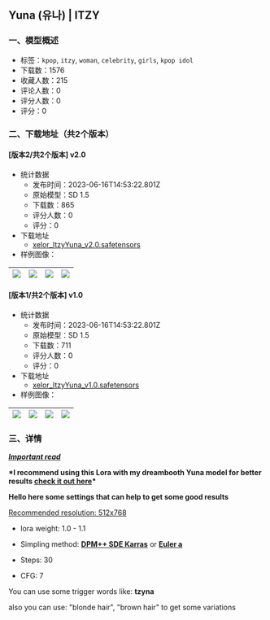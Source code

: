 ## Yuna (유나) | ITZY
### 一、模型概述

- 标签：`kpop`, `itzy`, `woman`, `celebrity`, `girls`, `kpop idol`
- 下载数：1576
- 收藏人数：215
- 评论人数：0
- 评分人数：0
- 评分：0

### 二、下载地址（共2个版本）

#### [版本2/共2个版本] v2.0

- 统计数据
  - 发布时间：2023-06-16T14:53:22.801Z
  - 原始模型：SD 1.5
  - 下载数：865
  - 评分人数：0
  - 评分：0
- 下载地址
  - [xelor_ItzyYuna_v2.0.safetensors](https://civitai.com/api/download/models/70957)
- 样例图像：

| <img src="https://image.civitai.com/xG1nkqKTMzGDvpLrqFT7WA/33adb3a8-9916-4281-97f9-19abc1a8b401/width=450/792696.jpeg" /> | <img src="https://image.civitai.com/xG1nkqKTMzGDvpLrqFT7WA/fd34dd8a-e4ba-4576-b44e-980817a99eb0/width=450/792699.jpeg" /> | <img src="https://image.civitai.com/xG1nkqKTMzGDvpLrqFT7WA/2fd1fb22-0bd0-445b-b45b-371de5f0abc6/width=450/792695.jpeg" /> | <img src="https://image.civitai.com/xG1nkqKTMzGDvpLrqFT7WA/0ea5d3c5-272e-4886-8557-5a2f8369cc4e/width=450/792694.jpeg" /> |
| ---- | ---- | ---- | ---- |

#### [版本1/共2个版本] v1.0

- 统计数据
  - 发布时间：2023-06-16T14:53:22.801Z
  - 原始模型：SD 1.5
  - 下载数：711
  - 评分人数：0
  - 评分：0
- 下载地址
  - [xelor_ItzyYuna_v1.0.safetensors](https://civitai.com/api/download/models/63626)
- 样例图像：

| <img src="https://image.civitai.com/xG1nkqKTMzGDvpLrqFT7WA/dd4b7a6d-ce97-4d4b-acc9-8dd26a19cfdf/width=450/702092.jpeg" /> | <img src="https://image.civitai.com/xG1nkqKTMzGDvpLrqFT7WA/152c9f7c-e9c3-4a6c-96b2-4c7551f2ecb1/width=450/702095.jpeg" /> | <img src="https://image.civitai.com/xG1nkqKTMzGDvpLrqFT7WA/997eb04f-3caa-4626-b4e9-04535de9244e/width=450/702093.jpeg" /> | <img src="https://image.civitai.com/xG1nkqKTMzGDvpLrqFT7WA/26050099-6839-45aa-a220-b8551a587007/width=450/702100.jpeg" /> |
| ---- | ---- | ---- | ---- |


### 三、详情
<p><strong><em><u>Important read</u></em></strong></p><p><strong>*I recommend using this Lora with my dreambooth Yuna model for better results </strong><a rel="ugc" href="https://www.buymeacoffee.com/xelor/extras"><strong>check it out here</strong></a><strong>*</strong></p><p></p><p><strong>Hello here some settings that can help to get some good results</strong></p><p><u>Recommended resolution: 512x768</u></p><ul><li><p>lora weight: 1.0 - 1.1</p></li><li><p>Simpling method: <strong><u>DPM++ SDE Karras</u></strong> or <strong><u>Euler a</u></strong></p></li><li><p>Steps: 30</p></li><li><p>CFG: 7</p></li></ul><p>You can use some trigger words like: <strong>tzyna</strong></p><p></p><p>also you can use: "blonde hair", "brown hair" to get some variations</p>